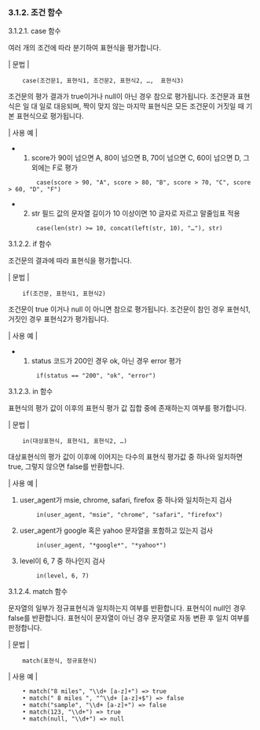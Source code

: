 ### 3.1.2. 조건 함수

3.1.2.1. case 함수

여러 개의 조건에 따라 분기하여 표현식을 평가합니다.

\| 문법 \|

~~~~
	case(조건문1, 표현식1, 조건문2, 표현식2, …,  표현식3)
~~~~

조건문의 평가 결과가 true이거나 null이 아닌 경우 참으로 평가됩니다. 조건문과 표현식은 일 대 일로 대응되며, 짝이 맞지 않는 마지막 표현식은 모든 조건문이 거짓일 때 기본 표현식으로 평가됩니다.

\| 사용 예 \|

* 1) score가 90이 넘으면 A, 80이 넘으면 B, 70이 넘으면 C, 60이 넘으면 D, 그 외에는 F로 평가

~~~
		case(score > 90, "A", score > 80, "B", score > 70, "C", score > 60, "D", "F")
~~~

* 2) str 필드 값의 문자열 길이가 10 이상이면 10 글자로 자르고 말줄임표 적용

~~~
		case(len(str) >= 10, concat(left(str, 10), "…"), str)
~~~

3.1.2.2. if 함수

조건문의 결과에 따라 표현식을 평가합니다.

\| 문법 \|

~~~~
	if(조건문, 표현식1, 표현식2)
~~~~


조건문이 true 이거나 null 이 아니면 참으로 평가됩니다. 조건문이 참인 경우 표현식1, 거짓인 경우 표현식2가 평가됩니다.

\| 사용 예 \|

* 1) status 코드가 200인 경우 ok, 아닌 경우 error 평가

~~~
		if(status == "200", "ok", "error")
~~~

3.1.2.3. in 함수

표현식의 평가 값이 이후의 표현식 평가 값 집합 중에 존재하는지 여부를 평가합니다.

\| 문법 \|

~~~~
	in(대상표현식, 표현식1, 표현식2, …)
~~~~

대상표현식의 평가 값이 이후에 이어지는 다수의 표현식 평가값 중 하나와 일치하면 true, 그렇지 않으면 false를 반환합니다.

\| 사용 예 \|

1) user_agent가 msie, chrome, safari, firefox 중 하나와 일치하는지 검사

~~~
		in(user_agent, "msie", "chrome", "safari", "firefox")
~~~

2) user_agent가 google 혹은 yahoo 문자열을 포함하고 있는지 검사

~~~
		in(user_agent, "*google*", "*yahoo*")
~~~

3) level이 6, 7 중 하나인지 검사

~~~
		in(level, 6, 7)
~~~

3.1.2.4. match 함수

문자열의 일부가 정규표현식과 일치하는지 여부를 반환합니다. 표현식이 null인 경우 false를 반환합니다. 표현식이 문자열이 아닌 경우 문자열로 자동 변환 후 일치 여부를 판정합니다.

\| 문법 \|

~~~~
	match(표현식, 정규표현식)
~~~~

\| 사용 예 \|

~~~
    • match("8 miles", "\\d+ [a-z]+") => true
    • match(" 8 miles ", "^\\d+ [a-z]+$") => false
    • match("sample", "\\d+ [a-z]+") => false
    • match(123, "\\d+") => true
    • match(null, "\\d+") => null
~~~

